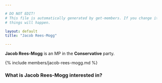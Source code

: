 ```yaml
---

# DO NOT EDIT!
# This file is automatically generated by get-members. If you change it, bad
# things will happen.

layout: default
title: "Jacob Rees-Mogg"

---
```


**Jacob Rees-Mogg** is an MP in the **Conservative** party.

{% include members/jacob-rees-mogg.md %}

### What is Jacob Rees-Mogg interested in?


